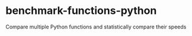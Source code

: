 # benchmark-functions-python
Compare multiple Python functions and statistically compare their speeds
